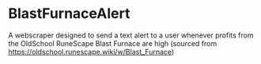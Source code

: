 # BlastFurnaceAlert
A webscraper designed to send a text alert to a user whenever profits from the OldSchool RuneScape Blast Furnace are high (sourced from https://oldschool.runescape.wiki/w/Blast_Furnace)
